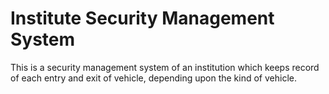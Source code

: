 # Institute Security Management System

 This is a security management system of an institution which keeps record of each entry and exit of vehicle, depending upon the kind of vehicle.
